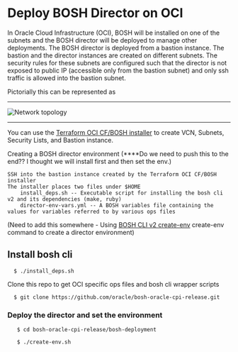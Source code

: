 # Deploy BOSH Director on OCI

In Oracle Cloud Infrastructure (OCI), BOSH will be installed on one of the subnets and the BOSH director will be deployed to manage other deployments. The BOSH director is deployed from a bastion instance. The bastion and the director instances are created on different subnets. The security rules for these subnets are configured such that the director is not exposed to public IP (accessible only from the bastion subnet) and only ssh traffic is allowed into the bastion subnet.

Pictorially this can be represented as

---

![Network topology](bastion_director_topology.png)

---

You can use the [Terraform OCI CF/BOSH installer](https://github.com/oracle/terraform-oci-cf-install) to create VCN, Subnets, Security Lists, and Bastion instance.

Creating a BOSH director environment (****Do we need to push this to the end?? I thought we will install first and then set the env.)

    SSH into the bastion instance created by the Terraform OCI CF/BOSH installer
    The installer places two files under $HOME
        install_deps.sh -- Executable script for installing the bosh cli v2 and its dependencies (make, ruby)
        director-env-vars.yml -- A BOSH variables file containing the values for variables referred to by various ops files


(Need to add this somewhere - Using [BOSH CLI v2 create-env](https://bosh.io/docs/cli-v2#create-env)  create-env command to create a director environment)
## Install bosh cli
```
  $ ./install_deps.sh
```

Clone this repo to get OCI specific ops files and bosh cli wrapper scripts
```
  $ git clone https://github.com/oracle/bosh-oracle-cpi-release.git
```

### Deploy the director and set the environment
```
   $ cd bosh-oracle-cpi-release/bosh-deployment
   
   $ ./create-env.sh 
```
